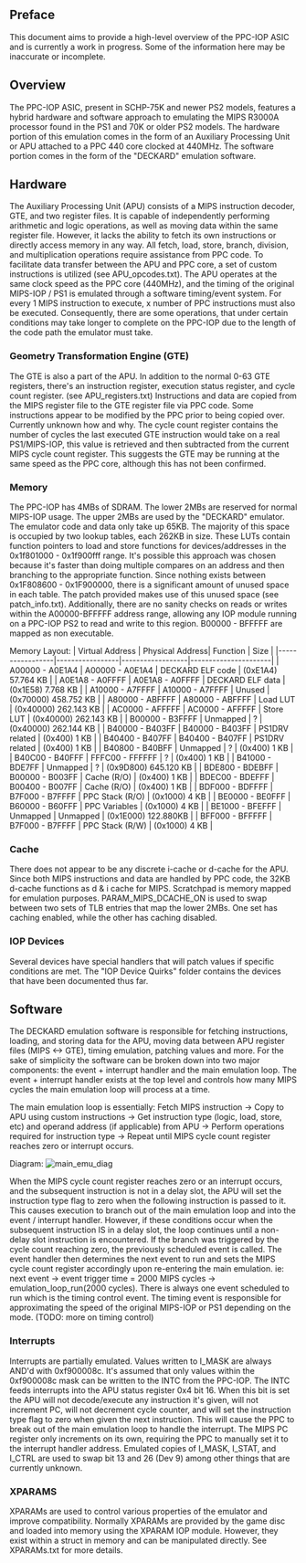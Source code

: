 ## Preface
This document aims to provide a high-level overview of the PPC-IOP ASIC and is currently a work in progress. Some of the information here may be inaccurate or incomplete.

## Overview
The PPC-IOP ASIC, present in SCHP-75K and newer PS2 models, features a hybrid hardware and software approach to 
emulating the MIPS R3000A processor found in the PS1 and 70K or older PS2 models. The hardware portion of this emulation
comes in the form of an Auxiliary Processing Unit or APU attached to a PPC 440 core clocked at 440MHz. 
The software portion comes in the form of the "DECKARD" emulation software.

## Hardware
The Auxiliary Processing Unit (APU) consists of a MIPS instruction decoder, GTE, and two register files. It is 
capable of independently performing arithmetic and logic operations, as well as moving data within the same register file.
However, it lacks the ability to fetch its own instructions or directly access memory in any way. All fetch, load, store,
branch, division, and multiplication operations require assistance from PPC code. To facilitate data transfer between 
the APU and PPC core, a set of custom instructions is utilized (see APU_opcodes.txt). The APU operates at the same 
clock speed as the PPC core (440MHz), and the timing of the original MIPS-IOP / PS1 is emulated through a software 
timing/event system. For every 1 MIPS instruction to execute, x number of PPC instructions must also be executed. 
Consequently, there are some operations, that under certain conditions may take longer to complete on the PPC-IOP 
due to the length of the code path the emulator must take.

### Geometry Transformation Engine (GTE)
The GTE is also a part of the APU. In addition to the normal 0-63 GTE registers, there's an instruction register, 
execution status register, and cycle count register. (see APU_registers.txt) Instructions and data are copied from the
MIPS register file to the GTE register file via PPC code. Some instructions appear to be modified by the PPC prior 
to being copied over. Currently unknown how and why. The cycle count register contains the number of cycles the last
executed GTE instruction would take on a real PS1/MIPS-IOP, this value is retrieved and then subtracted from the 
current MIPS cycle count register. This suggests the GTE may be running at the same speed as the PPC core, although this has not been confirmed.

### Memory
The PPC-IOP has 4MBs of SDRAM. The lower 2MBs are reserved for normal MIPS-IOP usage. The upper 2MBs are used by 
the "DECKARD" emulator. The emulator code and data only take up 65KB. The majority of this space is occupied by two 
lookup tables, each 262KB in size. These LUTs contain function pointers to load and store functions for devices/addresses
in the 0x1f801000 - 0x1f900fff range. It's possible this approach was chosen because it's faster than doing multiple
compares on an address and then branching to the appropriate function. Since nothing exists between 0x1F808600 - 0x1F900000,
there is a significant amount of unused space in each table. The patch provided makes use of this unused space (see patch_info.txt).
Additionally, there are no sanity checks on reads or writes within the A00000-BFFFFF address range, allowing any 
IOP module running on a PPC-IOP PS2 to read and write to this region. B00000 - BFFFFF are mapped as non executable.

Memory Layout:
| Virtual Address | Physical Address|     Function     |         Size         |
|-----------------|-----------------|------------------|----------------------|
| A00000 - A0E1A4 | A00000 - A0E1A4 | DECKARD ELF code | (0xE1A4)  57.764 KB  |
| A0E1A8 - A0FFFF | A0E1A8 - A0FFFF | DECKARD ELF data | (0x1E58)  7.768 KB   |
| A10000 - A7FFFF | A10000 - A7FFFF | Unused           | (0x70000) 458.752 KB |
| A80000 - ABFFFF | A80000 - ABFFFF | Load LUT         | (0x40000) 262.143 KB |
| AC0000 - AFFFFF | AC0000 - AFFFFF | Store LUT        | (0x40000) 262.143 KB |
| B00000 - B3FFFF | Unmapped        | ?                | (0x40000) 262.144 KB |
| B40000 - B403FF | B40000 - B403FF | PS1DRV related   | (0x400)   1 KB       |
| B40400 - B407FF | B40400 - B407FF | PS1DRV related   | (0x400)   1 KB       |
| B40800 - B40BFF | Unmapped        | ?                | (0x400)   1 KB       |
| B40C00 - B40FFF | FFFC00 - FFFFFF | ?                | (0x400)   1 KB       |
| B41000 - BDE7FF | Unmapped        | ?                | (0x9D800) 645.120 KB |
| BDE800 - BDEBFF | B00000 - B003FF | Cache (R/O)      | (0x400)   1 KB       |
| BDEC00 - BDEFFF | B00400 - B007FF | Cache (R/O)      | (0x400)   1 KB       |
| BDF000 - BDFFFF | B7F000 - B7FFFF | PPC Stack (R/O)  | (0x1000)  4 KB       |
| BE0000 - BE0FFF | B60000 - B60FFF | PPC Variables    | (0x1000)  4 KB       |
| BE1000 - BFEFFF | Unmapped        | Unmapped         | (0x1E000) 122.880KB  |
| BFF000 - BFFFFF | B7F000 - B7FFFF | PPC Stack (R/W)  | (0x1000)  4 KB       |

### Cache
There does not appear to be any discrete i-cache or d-cache for the APU. Since both MIPS instructions and data are 
handled by PPC code, the 32KB d-cache functions as d & i cache for MIPS. Scratchpad is memory mapped for emulation 
purposes. PARAM_MIPS_DCACHE_ON is used to swap between two sets of TLB entries that map the lower 2MBs. 
One set has caching enabled, while the other has caching disabled.

### IOP Devices
Several devices have special handlers that will patch values if specific conditions are met. The "IOP Device Quirks" 
folder contains the devices that have been documented thus far.

## Software
The DECKARD emulation software is responsible for fetching instructions, loading, and storing data for the APU, moving 
data between APU register files (MIPS <-> GTE), timing emulation, patching values and more. For the sake of simplicity
the software can be broken down into two major components: the event + interrupt handler and the main emulation loop. 
The event + interrupt handler exists at the top level and controls how many MIPS cycles the main emulation loop will 
process at a time.

The main emulation loop is essentially:
Fetch MIPS instruction -> Copy to APU using custom instructions -> Get instruction type (logic, load, store, etc) and operand address (if applicable) from APU -> Perform operations required for instruction type -> Repeat until MIPS cycle count register reaches zero or interrupt occurs.

Diagram:
![main_emu_diag](https://github.com/qnox32/PPC-IOP/assets/123997012/048f8a4e-58a9-47db-8b91-00208bcf9b32)

When the MIPS cycle count register reaches zero or an interrupt occurs, and the subsequent instruction is not in a delay slot, the APU will set the instruction type flag to zero when the following instruction is passed to it. This causes execution to branch out of the main emulation loop and into the event / interrupt handler. However, if these conditions occur when the subsequent instruction IS in a delay slot, the loop continues until a non-delay slot instruction is encountered. If the branch was triggered by the cycle count reaching zero, the previously scheduled event is called. The event handler then determines the next event to run and sets the MIPS cycle count register accordingly upon re-entering the main emulation. ie: next event -> event trigger time = 2000 MIPS cycles -> emulation_loop_run(2000 cycles). There is always one event scheduled to run which is the timing control event. The timing event is responsible for approximating the speed of the original MIPS-IOP or PS1 depending on the mode. (TODO: more on timing control)

### Interrupts
Interrupts are partially emulated. Values written to I_MASK are always AND'd with 0xf900008c. It's assumed that only values within the 0xf900008c mask can be written to the INTC from the PPC-IOP. The INTC feeds interrupts into the APU status register 0x4 bit 16. When this bit is set the APU will not decode/execute any instruction it's given, will not increment PC, will not decrement cycle counter, and will set the instruction type flag to zero when given the next instruction. This will cause the PPC to break out of the main emulation loop to handle the interrupt. The MIPS PC register only increments on its own, requiring the PPC to manually set it to the interrupt handler address. Emulated copies of I_MASK, I_STAT, and I_CTRL are used to swap bit 13 and 26 (Dev 9) among other things that are currently unknown. 

### XPARAMS
XPARAMs are used to control various properties of the emulator and improve compatibility. Normally XPARAMs are provided by the game disc and loaded into memory using the XPARAM IOP module. However, they exist within a struct in memory and can be manipulated directly. See XPARAMs.txt for more details.
